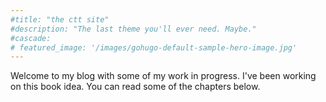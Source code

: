 ```yaml
---
#title: "the ctt site"
#description: "The last theme you'll ever need. Maybe."
#cascade:
# featured_image: '/images/gohugo-default-sample-hero-image.jpg'
---
```

Welcome to my blog with some of my work in progress. I've been working on this book idea. You can read some of the chapters below.